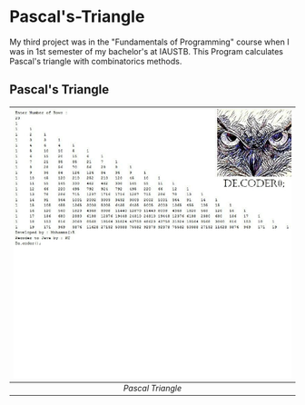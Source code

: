# Pascal's-Triangle

My third project was in the "Fundamentals of Programming" course when I was in 1st semester of my bachelor's at IAUSTB. This Program calculates Pascal's triangle with combinatorics methods.

## Pascal's Triangle
| <img src="Pascal.jpg" alt="Pascal Triangle" width="900"/> | 
|:--:| 
| *Pascal Triangle*
